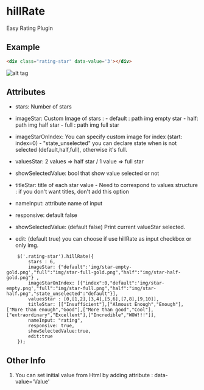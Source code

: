 # hillRate
Easy Rating Plugin

## Example
```html
<div class="rating-star" data-value='3'></div>
```

![alt tag](https://s-media-cache-ak0.pinimg.com/originals/d5/5f/4c/d55f4c460274d31b9875926331545c63.png)


## Attributes
* stars: Number of stars 

* imageStar: Custom Image of stars  :
            - default : path img empty star
            - half: path img half star
            - full : path img full star

* imageStarOnIndex:  You can specify custom image for index (start: index=0) 
            - "state_unselected" you can declare state when is not selected (default,half,full), otherwise it's full.

* valuesStar: 2 values => half star / 1 value => full star

* showSelectedValue: bool that show value selected or not

* titleStar: title of  each star value - Need to correspond to values structure : if you don't want titles, don't add this option

* nameInput: attribute name of input

* responsive: default false

* showSelectedValue: (default false) Print current valueStar selected.

* edit: (default true) you can choose if use hillRate as input checkbox or only img.

```
    $('.rating-star').hillRate({  
        stars : 6, 
        imageStar: {"default":'img/star-empty-gold.png',"full":"img/star-full-gold.png","half":"img/star-half-gold.png"} ,
        imageStarOnIndex: [{"index":0,"default":'img/star-empty.png',"full":"img/star-full.png","half":"img/star-half.png","state_unselected":"default"}], 
        valuesStar : [0,[1,2],[3,4],[5,6],[7,8],[9,10]],  
        titleStar: [["Insufficient"],["Almoust Enough","Enough"],["More than enough","Good"],["More than good","Cool"],["extraordinary","Excellent"],["Incredible","WOW!!!"]], 
        nameInput: "rating",
        responsive: true,
        showSelectedValue:true,
        edit:true
    });
```

## Other Info
1) You can set initial value from Html by adding attribute : data-value='Value' 
